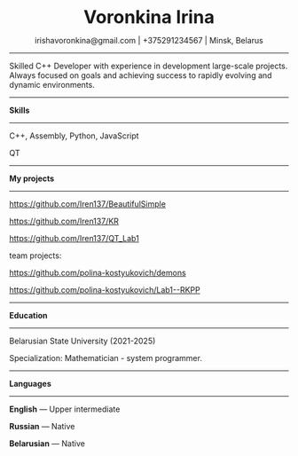 <p style="text-align: center;">
<font size = 6>
<b>
Voronkina Irina
</b>
</font>
</p>
<p style="text-align: center;">irishavoronkina@gmail.com | +375291234567 | Minsk, Belarus</p>

---

Skilled C++ Developer with experience in development large-scale projects. Always focused on goals and achieving success to rapidly evolving and dynamic environments.

___

**Skills**

___

C++, Assembly, Python, JavaScript

QT

___

**My projects**

___

https://github.com/Iren137/BeautifulSimple

https://github.com/Iren137/KR

https://github.com/Iren137/QT_Lab1

team projects:

https://github.com/polina-kostyukovich/demons

https://github.com/polina-kostyukovich/Lab1--RKPP

___

**Education**

___

Belarusian State University (2021-2025)

Specialization: Mathematician - system programmer.

___

**Languages**

___

**English** &mdash; Upper intermediate

**Russian** &mdash; Native

**Belarusian** &mdash; Native
